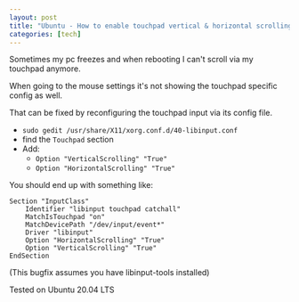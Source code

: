 ```yaml
---
layout: post
title: "Ubuntu - How to enable touchpad vertical & horizontal scrolling"
categories: [tech]
---
```


Sometimes my pc freezes and when rebooting I can't scroll via my touchpad anymore.

When going to the mouse settings it's not showing the touchpad specific config as well.

That can be fixed by reconfiguring the touchpad input via its config file.

- `sudo gedit /usr/share/X11/xorg.conf.d/40-libinput.conf`
- find the `Touchpad` section
- Add:
   - `Option "VerticalScrolling" "True"`
   - `Option "HorizontalScrolling" "True"`

You should end up with something like:

```
Section "InputClass"
    Identifier "libinput touchpad catchall"
    MatchIsTouchpad "on"
    MatchDevicePath "/dev/input/event*"
    Driver "libinput"
    Option "HorizontalScrolling" "True"
    Option "VerticalScrolling" "True"
EndSection
```

(This bugfix assumes you have libinput-tools installed)

Tested on Ubuntu 20.04 LTS